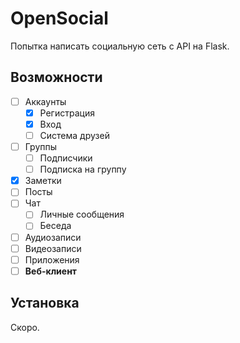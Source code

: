 # OpenSocial
Попытка написать социальную сеть с API на Flask.

## Возможности
- [ ] Аккаунты
    - [X] Регистрация
    - [X] Вход
    - [ ] Система друзей
- [ ] Группы
    - [ ] Подписчики
    - [ ] Подписка на группу
- [X] Заметки
- [ ] Посты
- [ ] Чат
    - [ ] Личные сообщения
    - [ ] Беседа
- [ ] Аудиозаписи
- [ ] Видеозаписи
- [ ] Приложения
- [ ] **Веб-клиент**

## Установка
Скоро.